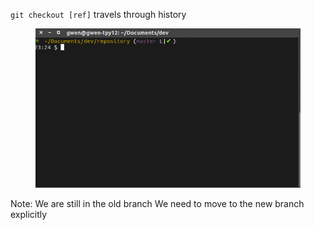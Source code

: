 `git checkout [ref]` travels through history

<figure class="toggle-figure">
    <span class="toggle-figure__button"></span>
    <img class="toggle-figure__figure" alt="git branch" src="img/gif/git-branch.gif"/>
</figure>

Note:
    We are still in the old branch
    We need to move to the new branch explicitly
